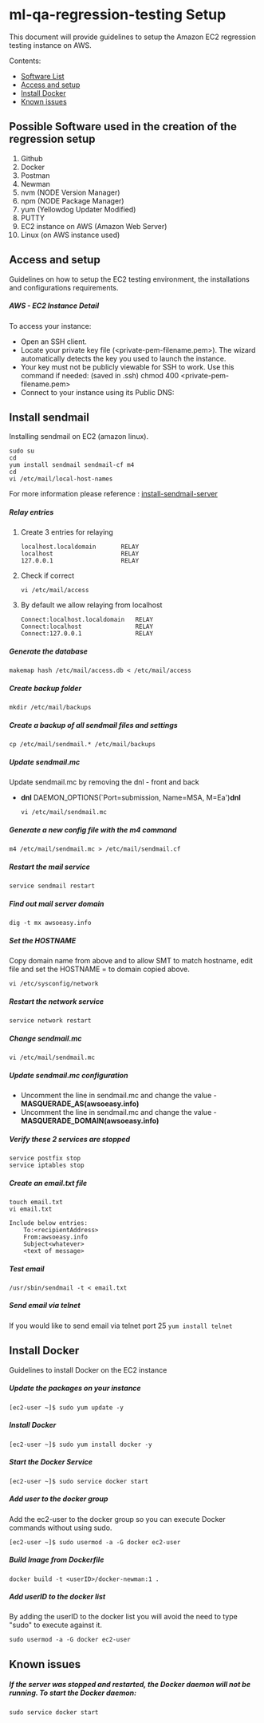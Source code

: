 # ml-qa-regression-testing Setup
This document will provide guidelines to setup the Amazon EC2 regression testing instance on AWS.

Contents:
- [Software List](#software)
- [Access and setup](#access)
- [Install Docker](#install)
- [Known issues](#known)

## Possible Software used in the creation of the regression setup
1. Github
1. Docker
1. Postman
1. Newman
1. nvm (NODE Version Manager)
1. npm (NODE Package Manager)
1. yum (Yellowdog Updater Modified)
1. PUTTY
1. EC2 instance on AWS (Amazon Web Server)
1. Linux (on AWS instance used) 

## Access and setup
Guidelines on how to setup the EC2 testing environment, the installations and configurations requirements.

##### AWS - EC2 Instance Detail
 To access your instance:
- Open an SSH client.
- Locate your private key file (<private-pem-filename.pem>). The wizard automatically detects the key you used to launch the instance.
- Your key must not be publicly viewable for SSH to work. Use this command if needed: (saved in .ssh) chmod 400 <private-pem-filename.pem>
- Connect to your instance using its Public DNS: <ec2-instance-name> 

## Install sendmail
Installing sendmail on EC2 (amazon linux).
```
sudo su
cd
yum install sendmail sendmail-cf m4
cd
vi /etc/mail/local-host-names
```
For more information please reference : [install-sendmail-server](https://tecadmin.net/install-sendmail-server-on-centos-rhel-server/)

##### Relay entries
1. Create 3 entries for relaying
    ```
    localhost.localdomain       RELAY
    localhost                   RELAY
    127.0.0.1                   RELAY
    ```
1. Check if correct
    ```
    vi /etc/mail/access
    ```
1. By default we allow relaying from localhost
    ```
    Connect:localhost.localdomain   RELAY
    Connect:localhost               RELAY
    Connect:127.0.0.1               RELAY
    ```

##### Generate the database
```
makemap hash /etc/mail/access.db < /etc/mail/access
```

##### Create backup folder
```
mkdir /etc/mail/backups
```

##### Create a backup of all sendmail files and settings
```
cp /etc/mail/sendmail.* /etc/mail/backups
```

##### Update sendmail.mc
Update sendmail.mc by removing the dnl - front and back
  - __dnl__ DAEMON_OPTIONS(`Port=submission, Name=MSA, M=Ea')__dnl__
    ```
    vi /etc/mail/sendmail.mc
    ```

##### Generate a new config file with the m4 command
```
m4 /etc/mail/sendmail.mc > /etc/mail/sendmail.cf
```

##### Restart the mail service
```
service sendmail restart
```

##### Find out mail server domain
```
dig -t mx awsoeasy.info
```

##### Set the HOSTNAME
Copy domain name from above and to allow SMT to match hostname, edit file and set the HOSTNAME = to domain copied above.    
```
vi /etc/sysconfig/network
```

##### Restart the network service
```
service network restart
```

##### Change sendmail.mc
```
vi /etc/mail/sendmail.mc
```

##### Update sendmail.mc configuration
- Uncomment the line in sendmail.mc and change the value - __MASQUERADE_AS(awsoeasy.info)__
- Uncomment the line in sendmail.mc and change the value - __MASQUERADE_DOMAIN(awsoeasy.info)__

##### Verify these 2 services are stopped
```
service postfix stop
service iptables stop
```

##### Create an email.txt file
```
touch email.txt
vi email.txt

Include below entries:
    To:<recipientAddress>
    From:awsoeasy.info
    Subject<whatever>
    <text of message>
```

##### Test email
```
/usr/sbin/sendmail -t < email.txt
```

##### Send email via telnet
 If you would like to send email via telnet port 25
    ```
    yum install telnet
    ```

## Install Docker
Guidelines to install Docker on the EC2 instance

##### Update the packages on your instance
```
[ec2-user ~]$ sudo yum update -y
```

##### Install Docker
```
[ec2-user ~]$ sudo yum install docker -y
```

##### Start the Docker Service
```
[ec2-user ~]$ sudo service docker start
```

##### Add user to the docker group
Add the ec2-user to the docker group so you can execute Docker commands without using sudo.
```
[ec2-user ~]$ sudo usermod -a -G docker ec2-user
```

##### Build Image from Dockerfile
```
docker build -t <userID>/docker-newman:1 .
```

##### Add userID to the docker list
By adding the userID to the docker list you will avoid the need to type "sudo" to execute against it.
```
sudo usermod -a -G docker ec2-user
```

## Known issues
##### If the server was stopped and restarted, the Docker daemon will not be running. To start the Docker daemon:
```
sudo service docker start
```
